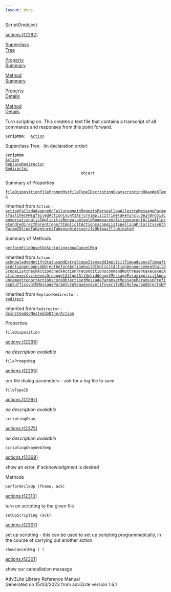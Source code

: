 ```yaml
---
layout: docs
---
```

<span class="title">ScriptOn</span><span class="type">object</span>

[actions.t](../file/actions.t.html)\[[2292](../source/actions.t.html#2292)\]

[Superclass  
Tree](#_SuperClassTree_)

[Property  
Summary](#_PropSummary_)

[Method  
Summary](#_MethodSummary_)

[Property  
Details](#_Properties_)

[Method  
Details](#_Methods_)

<div class="fdesc">

Turn scripting on. This creates a text file that contains a transcript
of all commands and responses from this point forward.

**`ScriptOn`**` :   `[`Action`](../object/Action.html)

</div>

<span id="_SuperClassTree_"></span>

<div class="mjhd">

<span class="hdln">Superclass Tree</span>   (in declaration order)

</div>

**`ScriptOn`**  
[`Action`](../object/Action.html)  
[`ReplaceRedirector`](../object/ReplaceRedirector.html)  
[`Redirector`](../object/Redirector.html)  
`                                 object`  
<span id="_PropSummary_"></span>

<div class="mjhd">

<span class="hdln">Summary of Properties</span>  

</div>

[`fileDisposition`](#fileDisposition)[`filePromptMsg`](#filePromptMsg)[`fileTypeID`](#fileTypeID)[`scriptingOkay`](#scriptingOkay)[`scriptingOkayWebTemp`](#scriptingOkayWebTemp)

Inherited from `Action` :  
[`actionFailed`](../object/Action.html#actionFailed)[`advanceOnFailure`](../object/Action.html#advanceOnFailure)[`againRepeatsParse`](../object/Action.html#againRepeatsParse)[`allowAll`](../object/Action.html#allowAll)[`extraMessageParams`](../object/Action.html#extraMessageParams)[`failCheckMsg`](../object/Action.html#failCheckMsg)[`failedActionCountsAsTurn`](../object/Action.html#failedActionCountsAsTurn)[`implicitTimeTaken`](../object/Action.html#implicitTimeTaken)[`includeInUndo`](../object/Action.html#includeInUndo)[`isConversational`](../object/Action.html#isConversational)[`isImplicit`](../object/Action.html#isImplicit)[`isRepeatable`](../object/Action.html#isRepeatable)[`oldRoom`](../object/Action.html#oldRoom)[`parentAction`](../object/Action.html#parentAction)[`parentAllowAll`](../object/Action.html#parentAllowAll)[`preCond`](../object/Action.html#preCond)[`redirectParent`](../object/Action.html#redirectParent)[`reportImplicitActions`](../object/Action.html#reportImplicitActions)[`scopeList`](../object/Action.html#scopeList)[`spellingPriority`](../object/Action.html#spellingPriority)[`synthParamID`](../object/Action.html#synthParamID)[`timeTaken`](../object/Action.html#timeTaken)[`turnsTaken`](../object/Action.html#turnsTaken)[`unhides`](../object/Action.html#unhides)[`verifyObj`](../object/Action.html#verifyObj)[`wasIlluminated`](../object/Action.html#wasIlluminated)





<span id="_MethodSummary_"></span>

<div class="mjhd">

<span class="hdln">Summary of Methods</span>  

</div>

[`performFileOp`](#performFileOp)[`setUpScripting`](#setUpScripting)[`showCancelMsg`](#showCancelMsg)

Inherited from `Action` :  
[`acknowledgeNotifyStatus`](../object/Action.html#acknowledgeNotifyStatus)[`addExtraScopeItems`](../object/Action.html#addExtraScopeItems)[`addImplicitTime`](../object/Action.html#addImplicitTime)[`advanceTime`](../object/Action.html#advanceTime)[`afterAction`](../object/Action.html#afterAction)[`announceObject`](../object/Action.html#announceObject)[`beforeAction`](../object/Action.html#beforeAction)[`buildImplicitActionAnnouncement`](../object/Action.html#buildImplicitActionAnnouncement)[`buildScopeList`](../object/Action.html#buildScopeList)[`checkAction`](../object/Action.html#checkAction)[`checkActionPreconditions`](../object/Action.html#checkActionPreconditions)[`commandNotPresent`](../object/Action.html#commandNotPresent)[`exec`](../object/Action.html#exec)[`execAction`](../object/Action.html#execAction)[`execCycle`](../object/Action.html#execCycle)[`execGroup`](../object/Action.html#execGroup)[`getAll`](../object/Action.html#getAll)[`getAllUnhidden`](../object/Action.html#getAllUnhidden)[`getMessageParam`](../object/Action.html#getMessageParam)[`implicitAnnouncement`](../object/Action.html#implicitAnnouncement)[`reportAction`](../object/Action.html#reportAction)[`scoreObjects`](../object/Action.html#scoreObjects)[`setMessageParam`](../object/Action.html#setMessageParam)[`setMessageParams`](../object/Action.html#setMessageParams)[`spPrefix`](../object/Action.html#spPrefix)[`spSuffix`](../object/Action.html#spSuffix)[`synthMessageParam`](../object/Action.html#synthMessageParam)[`turnSequence`](../object/Action.html#turnSequence)[`verify`](../object/Action.html#verify)[`verifyObjRole`](../object/Action.html#verifyObjRole)[`wrapObjectsNP`](../object/Action.html#wrapObjectsNP)

Inherited from `ReplaceRedirector` :  
[`redirect`](../object/ReplaceRedirector.html#redirect)

Inherited from `Redirector` :  
[`doInstead`](../object/Redirector.html#doInstead)[`doNested`](../object/Redirector.html#doNested)[`doOtherAction`](../object/Redirector.html#doOtherAction)

<span id="_Properties_"></span>

<div class="mjhd">

<span class="hdln">Properties</span>  

</div>

<span id="fileDisposition"></span>

`fileDisposition`

[actions.t](../file/actions.t.html)\[[2298](../source/actions.t.html#2298)\]

<div class="desc">

*no description available*

</div>

<span id="filePromptMsg"></span>

`filePromptMsg`

[actions.t](../file/actions.t.html)\[[2295](../source/actions.t.html#2295)\]

<div class="desc">

our file dialog parameters - ask for a log file to save

</div>

<span id="fileTypeID"></span>

`fileTypeID`

[actions.t](../file/actions.t.html)\[[2297](../source/actions.t.html#2297)\]

<div class="desc">

*no description available*

</div>

<span id="scriptingOkay"></span>

`scriptingOkay`

[actions.t](../file/actions.t.html)\[[2375](../source/actions.t.html#2375)\]

<div class="desc">

*no description available*

</div>

<span id="scriptingOkayWebTemp"></span>

`scriptingOkayWebTemp`

[actions.t](../file/actions.t.html)\[[2369](../source/actions.t.html#2369)\]

<div class="desc">

show an error, if acknowledgment is desired

</div>

<span id="_Methods_"></span>

<div class="mjhd">

<span class="hdln">Methods</span>  

</div>

<span id="performFileOp"></span>

`performFileOp (fname, ack)`

[actions.t](../file/actions.t.html)\[[2310](../source/actions.t.html#2310)\]

<div class="desc">

turn on scripting to the given file

</div>

<span id="setUpScripting"></span>

`setUpScripting (ack)`

[actions.t](../file/actions.t.html)\[[2307](../source/actions.t.html#2307)\]

<div class="desc">

set up scripting - this can be used to set up scripting
programmatically, in the course of carrying out another action

</div>

<span id="showCancelMsg"></span>

`showCancelMsg ( )`

[actions.t](../file/actions.t.html)\[[2301](../source/actions.t.html#2301)\]

<div class="desc">

show our cancellation mesasge

</div>

<div class="ftr">

Adv3Lite Library Reference Manual  
Generated on 15/03/2023 from adv3Lite version 1.6.1

</div>
